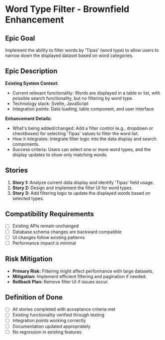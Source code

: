 # Word Type Filter - Brownfield Enhancement

## Epic Goal

Implement the ability to filter words by 'Tipas' (word type) to allow users to narrow down the displayed dataset based on word categories.

## Epic Description

**Existing System Context:**

- Current relevant functionality: Words are displayed in a table or list, with possible search functionality, but no filtering by word type.
- Technology stack: Svelte, JavaScript
- Integration points: Data loading, table component, and user interface

**Enhancement Details:**

- What's being added/changed: Add a filter control (e.g., dropdown or checkboxes) for selecting 'Tipas' values to filter the word list.
- How it integrates: Integrate filter logic into the data display and search components.
- Success criteria: Users can select one or more word types, and the display updates to show only matching words.

## Stories

1. **Story 1:** Analyze current data display and identify 'Tipas' field usage.
2. **Story 2:** Design and implement the filter UI for word types.
3. **Story 3:** Add filtering logic to update the displayed words based on selected types.

## Compatibility Requirements

- [ ] Existing APIs remain unchanged
- [ ] Database schema changes are backward compatible
- [ ] UI changes follow existing patterns
- [ ] Performance impact is minimal

## Risk Mitigation

- **Primary Risk:** Filtering might affect performance with large datasets.
- **Mitigation:** Implement efficient filtering and pagination if needed.
- **Rollback Plan:** Remove filter UI if issues occur.

## Definition of Done

- [ ] All stories completed with acceptance criteria met
- [ ] Existing functionality verified through testing
- [ ] Integration points working correctly
- [ ] Documentation updated appropriately
- [ ] No regression in existing features